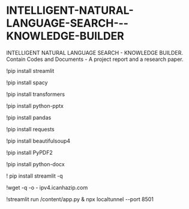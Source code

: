 # INTELLIGENT-NATURAL-LANGUAGE-SEARCH---KNOWLEDGE-BUILDER
INTELLIGENT NATURAL LANGUAGE  SEARCH - KNOWLEDGE BUILDER. Contain Codes and Documents - A project report and a research paper.


!pip install streamlit

!pip install spacy

!pip install transformers

!pip install python-pptx

!pip install pandas

!pip install requests

!pip install beautifulsoup4

!pip install PyPDF2

!pip install python-docx



! pip install streamlit -q

!wget -q -o - ipv4.icanhazip.com 

!streamlit run /content/app.py & npx localtunnel --port 8501
